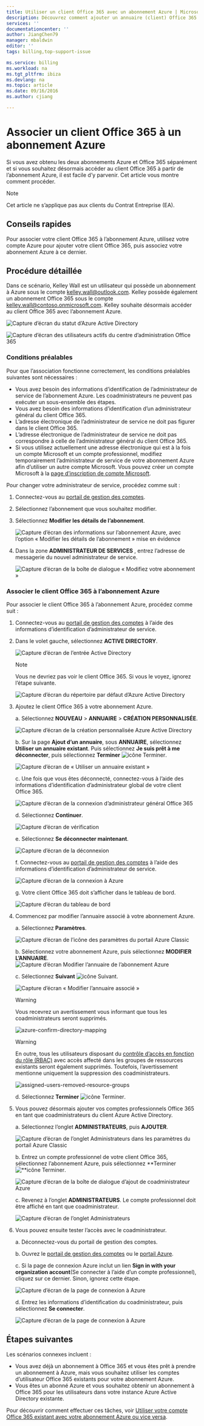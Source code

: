 ```yaml
---
title: Utiliser un client Office 365 avec un abonnement Azure | Microsoft Docs
description: Découvrez comment ajouter un annuaire (client) Office 365 à un abonnement Azure afin d’établir l’association.
services: ''
documentationcenter: ''
author: JiangChen79
manager: mbaldwin
editor: ''
tags: billing,top-support-issue

ms.service: billing
ms.workload: na
ms.tgt_pltfrm: ibiza
ms.devlang: na
ms.topic: article
ms.date: 09/16/2016
ms.author: cjiang

---
```

# <a name="associate-an-office-365-tenant-with-an-azure-subscription"></a>Associer un client Office 365 à un abonnement Azure
Si vous avez obtenu les deux abonnements Azure et Office 365 séparément et si vous souhaitez désormais accéder au client Office 365 à partir de l’abonnement Azure, il est facile d’y parvenir. Cet article vous montre comment procéder.

> [!NOTE]
> Cet article ne s’applique pas aux clients du Contrat Entreprise (EA).
> 
> 

## <a name="quick-guidance"></a>Conseils rapides
Pour associer votre client Office 365 à l’abonnement Azure, utilisez votre compte Azure pour ajouter votre client Office 365, puis associez votre abonnement Azure à ce dernier.

## <a name="detailed-steps"></a>Procédure détaillée
Dans ce scénario, Kelley Wall est un utilisateur qui possède un abonnement à Azure sous le compte kelley.wall@outlook.com. Kelley possède également un abonnement Office 365 sous le compte kelley.wall@contoso.onmicrosoft.com. Kelley souhaite désormais accéder au client Office 365 avec l’abonnement Azure.

![Capture d’écran du statut d’Azure Active Directory](./media/billing-add-office-365-tenant-to-azure-subscription/s31_msa-aad-status.png)

![Capture d’écran des utilisateurs actifs du centre d’administration Office 365](./media/billing-add-office-365-tenant-to-azure-subscription/s32_office-365-user.png)

### <a name="prerequisites"></a>Conditions préalables
Pour que l’association fonctionne correctement, les conditions préalables suivantes sont nécessaires :

* Vous avez besoin des informations d’identification de l’administrateur de service de l’abonnement Azure. Les coadministrateurs ne peuvent pas exécuter un sous-ensemble des étapes.
* Vous avez besoin des informations d’identification d’un administrateur général du client Office 365.
* L’adresse électronique de l’administrateur de service ne doit pas figurer dans le client Office 365.
* L’adresse électronique de l’administrateur de service ne doit pas correspondre à celle de l’administrateur général du client Office 365.
* Si vous utilisez actuellement une adresse électronique qui est à la fois un compte Microsoft et un compte professionnel, modifiez temporairement l’administrateur de service de votre abonnement Azure afin d’utiliser un autre compte Microsoft. Vous pouvez créer un compte Microsoft à la [page d’inscription de compte Microsoft](https://signup.live.com/).

Pour changer votre administrateur de service, procédez comme suit :

1. Connectez-vous au [portail de gestion des comptes](https://account.windowsazure.com/subscriptions).
2. Sélectionnez l’abonnement que vous souhaitez modifier.
3. Sélectionnez **Modifier les détails de l’abonnement**.
   
    ![Capture d’écran des informations sur l’abonnement Azure, avec l’option « Modifier les détails de l’abonnement » mise en évidence](./media/billing-add-office-365-tenant-to-azure-subscription/s33_azure-edit-subscription-details.png)
4. Dans la zone **ADMINISTRATEUR DE SERVICES** , entrez l’adresse de messagerie du nouvel administrateur de service.
   
    ![Capture d’écran de la boîte de dialogue « Modifiez votre abonnement »](./media/billing-add-office-365-tenant-to-azure-subscription/s34_change-subscription-service-admin.png)

### <a name="associate-the-office-365-tenant-with-the-azure-subscription"></a>Associer le client Office 365 à l’abonnement Azure
Pour associer le client Office 365 à l’abonnement Azure, procédez comme suit :

1. Connectez-vous au [portail de gestion des comptes](https://account.windowsazure.com/subscriptions) à l’aide des informations d’identification d’administrateur de service.
2. Dans le volet gauche, sélectionnez **ACTIVE DIRECTORY**.
   
   ![Capture d’écran de l’entrée Active Directory](./media/billing-add-office-365-tenant-to-azure-subscription/s35-classic-portal-active-directory-entry.png)
   
   > [!NOTE]
   > Vous ne devriez pas voir le client Office 365. Si vous le voyez, ignorez l’étape suivante.
   > 
   > 
   
   ![Capture d’écran du répertoire par défaut d’Azure Active Directory](./media/billing-add-office-365-tenant-to-azure-subscription/s36-aad-tenant-default.png)
3. Ajoutez le client Office 365 à votre abonnement Azure.
   
    a. Sélectionnez **NOUVEAU** > **ANNUAIRE** > **CRÉATION PERSONNALISÉE**.
   
    ![Capture d’écran de la création personnalisée Azure Active Directory](./media/billing-add-office-365-tenant-to-azure-subscription/s37-aad-custom-create.png)
   
    b. Sur la page **Ajout d’un annuaire**, sous **ANNUAIRE**, sélectionnez **Utiliser un annuaire existant**. Puis sélectionnez **Je suis prêt à me déconnecter**, puis sélectionnez **Terminer** ![icône Terminer](./media/billing-add-office-365-tenant-to-azure-subscription/s38_complete-icon.png).
   
    ![Capture d’écran de « Utiliser un annuaire existant »](./media/billing-add-office-365-tenant-to-azure-subscription/s39_add-directory-use-existing.png)
   
    c. Une fois que vous êtes déconnecté, connectez-vous à l’aide des informations d’identification d’administrateur global de votre client Office 365.
   
    ![Capture d’écran de la connexion d’administrateur général Office 365](./media/billing-add-office-365-tenant-to-azure-subscription/s310_sign-in-global-admin-office-365.png)
   
    d. Sélectionnez **Continuer**.
   
    ![Capture d’écran de vérification](./media/billing-add-office-365-tenant-to-azure-subscription/s311_use-contoso-directory-azure-verify.png)
   
    e. Sélectionnez **Se déconnecter maintenant**.
   
    ![Capture d’écran de la déconnexion](./media/billing-add-office-365-tenant-to-azure-subscription/s312_use-contoso-directory-azure-confirm-and-sign-out.png)
   
    f. Connectez-vous au [portail de gestion des comptes](https://account.windowsazure.com/subscriptions) à l’aide des informations d’identification d’administrateur de service.
   
    ![Capture d’écran de la connexion à Azure](./media/billing-add-office-365-tenant-to-azure-subscription/s313_azure-sign-in-service-admin.png)
   
    g. Votre client Office 365 doit s’afficher dans le tableau de bord.
   
    ![Capture d’écran du tableau de bord](./media/billing-add-office-365-tenant-to-azure-subscription/s314_office-365-tenant-appear-in-azure.png)
4. Commencez par modifier l’annuaire associé à votre abonnement Azure.
   
    a. Sélectionnez **Paramètres**.
   
    ![Capture d’écran de l’icône des paramètres du portail Azure Classic](./media/billing-add-office-365-tenant-to-azure-subscription/s315_azure-classic-portal-settings-icon.png)
   
    b. Sélectionnez votre abonnement Azure, puis sélectionnez **MODIFIER L’ANNUAIRE**.
    ![Capture d’écran Modifier l’annuaire de l’abonnement Azure](./media/billing-add-office-365-tenant-to-azure-subscription/s316_azure-subscription-edit-directory.png)
   
    c. Sélectionnez **Suivant** ![icône Suivant](./media/billing-add-office-365-tenant-to-azure-subscription/s317_next-icon.png).
   
    ![Capture d’écran « Modifier l’annuaire associé »](./media/billing-add-office-365-tenant-to-azure-subscription/s318_azure-change-associated-directory.png)
   
   > [!WARNING]
   > Vous recevrez un avertissement vous informant que tous les coadministrateurs seront supprimés.
   > 
   > 
   
    ![azure-confirm-directory-mapping](./media/billing-add-office-365-tenant-to-azure-subscription/s322_azure-confirm-directory-mapping.png)
   
   > [!WARNING]
   > En outre, tous les utilisateurs disposant du [contrôle d’accès en fonction du rôle (RBAC)](active-directory/role-based-access-control-configure.md) avec accès affecté dans les groupes de ressources existants seront également supprimés. Toutefois, l’avertissement mentionne uniquement la suppression des coadministrateurs.
   > 
   > 
   
    ![assigned-users-removed-resource-groups](./media/billing-add-office-365-tenant-to-azure-subscription/s325_assigned-users-removed-resource-groups.png)
   
    d. Sélectionnez **Terminer** ![icône Terminer](./media/billing-add-office-365-tenant-to-azure-subscription/s38_complete-icon.png).
5. Vous pouvez désormais ajouter vos comptes professionnels Office 365 en tant que coadministrateurs du client Azure Active Directory.
   
    a. Sélectionnez l’onglet **ADMINISTRATEURS**, puis **AJOUTER**.
   
    ![Capture d’écran de l’onglet Administrateurs dans les paramètres du portail Azure Classic](./media/billing-add-office-365-tenant-to-azure-subscription/s319_azure-classic-portal-settings-administrators.png)
   
    b. Entrez un compte professionnel de votre client Office 365, sélectionnez l’abonnement Azure, puis sélectionnez **Terminer![ **icône Terminer](./media/billing-add-office-365-tenant-to-azure-subscription/s38_complete-icon.png).
   
    ![Capture d’écran de la boîte de dialogue d’ajout de coadministrateur Azure](./media/billing-add-office-365-tenant-to-azure-subscription/s320_azure-add-co-administrator.png)
   
    c. Revenez à l’onglet **ADMINISTRATEURS**. Le compte professionnel doit être affiché en tant que coadministrateur.
   
    ![Capture d’écran de l’onglet Administrateurs](./media/billing-add-office-365-tenant-to-azure-subscription/s321_azure-co-administrator-added.png)
6. Vous pouvez ensuite tester l’accès avec le coadministrateur.
   
    a. Déconnectez-vous du portail de gestion des comptes.
   
    b. Ouvrez le [portail de gestion des comptes](https://account.windowsazure.com/subscriptions) ou le [portail Azure](https://portal.azure.com/).
   
    c. Si la page de connexion Azure inclut un lien **Sign in with your organization account**(Se connecter à l’aide d’un compte professionnel), cliquez sur ce dernier. Sinon, ignorez cette étape.
   
    ![Capture d’écran de la page de connexion à Azure](./media/billing-add-office-365-tenant-to-azure-subscription/3-sign-in-to-azure.png)
   
    d. Entrez les informations d’identification du coadministrateur, puis sélectionnez **Se connecter**.
   
    ![Capture d’écran de la page de connexion à Azure](./media/billing-add-office-365-tenant-to-azure-subscription/s324_azure-sign-in-with-co-admin.png)

## <a name="next-steps"></a>Étapes suivantes
Les scénarios connexes incluent :

* Vous avez déjà un abonnement à Office 365 et vous êtes prêt à prendre un abonnement à Azure, mais vous souhaitez utiliser les comptes d’utilisateur Office 365 existants pour votre abonnement Azure.
* Vous êtes un abonné Azure et vous souhaitez obtenir un abonnement à Office 365 pour les utilisateurs dans votre instance Azure Active Directory existante.

Pour découvrir comment effectuer ces tâches, voir [Utiliser votre compte Office 365 existant avec votre abonnement Azure ou vice versa](billing-use-existing-office-365-account-azure-subscription.md).

<!--HONumber=Oct16_HO2-->


